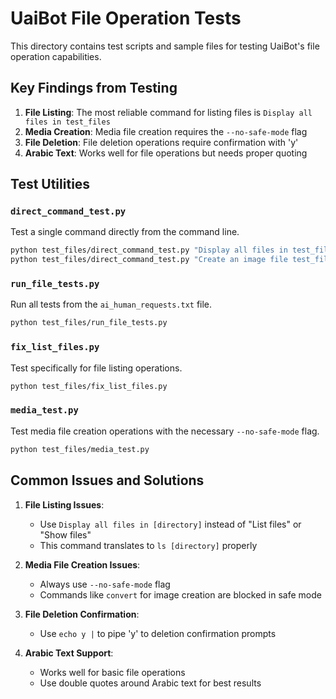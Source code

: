 # UaiBot File Operation Tests

This directory contains test scripts and sample files for testing UaiBot's file operation capabilities.

## Key Findings from Testing

1. **File Listing**: The most reliable command for listing files is `Display all files in test_files`
2. **Media Creation**: Media file creation requires the `--no-safe-mode` flag
3. **File Deletion**: File deletion operations require confirmation with 'y'
4. **Arabic Text**: Works well for file operations but needs proper quoting

## Test Utilities

### `direct_command_test.py`

Test a single command directly from the command line.

```bash
python test_files/direct_command_test.py "Display all files in test_files"
python test_files/direct_command_test.py "Create an image file test_files/drawing.png" --no-safe-mode
```

### `run_file_tests.py`

Run all tests from the `ai_human_requests.txt` file.

```bash
python test_files/run_file_tests.py
```

### `fix_list_files.py`

Test specifically for file listing operations.

```bash
python test_files/fix_list_files.py
```

### `media_test.py`

Test media file creation operations with the necessary `--no-safe-mode` flag.

```bash
python test_files/media_test.py
```

## Common Issues and Solutions

1. **File Listing Issues**: 
   - Use `Display all files in [directory]` instead of "List files" or "Show files"
   - This command translates to `ls [directory]` properly

2. **Media File Creation Issues**:
   - Always use `--no-safe-mode` flag
   - Commands like `convert` for image creation are blocked in safe mode

3. **File Deletion Confirmation**:
   - Use `echo y |` to pipe 'y' to deletion confirmation prompts

4. **Arabic Text Support**:
   - Works well for basic file operations
   - Use double quotes around Arabic text for best results
